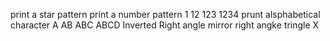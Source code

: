 print a star pattern
print a number pattern 1 12 123 1234
prunt alsphabetical character A AB ABC ABCD
Inverted Right angle 
mirror right angke tringle
X